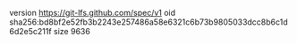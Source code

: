 version https://git-lfs.github.com/spec/v1
oid sha256:bd8bf2e52fb3b2243e257486a58e6321c6b73b9805033dcc8b6c1d6d2e5c211f
size 9636
